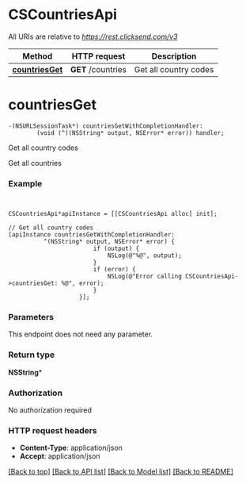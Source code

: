 # CSCountriesApi

All URIs are relative to *https://rest.clicksend.com/v3*

Method | HTTP request | Description
------------- | ------------- | -------------
[**countriesGet**](CSCountriesApi.md#countriesget) | **GET** /countries | Get all country codes


# **countriesGet**
```objc
-(NSURLSessionTask*) countriesGetWithCompletionHandler: 
        (void (^)(NSString* output, NSError* error)) handler;
```

Get all country codes

Get all countries

### Example 
```objc


CSCountriesApi*apiInstance = [[CSCountriesApi alloc] init];

// Get all country codes
[apiInstance countriesGetWithCompletionHandler: 
          ^(NSString* output, NSError* error) {
                        if (output) {
                            NSLog(@"%@", output);
                        }
                        if (error) {
                            NSLog(@"Error calling CSCountriesApi->countriesGet: %@", error);
                        }
                    }];
```

### Parameters
This endpoint does not need any parameter.

### Return type

**NSString***

### Authorization

No authorization required

### HTTP request headers

 - **Content-Type**: application/json
 - **Accept**: application/json

[[Back to top]](#) [[Back to API list]](../README.md#documentation-for-api-endpoints) [[Back to Model list]](../README.md#documentation-for-models) [[Back to README]](../README.md)

